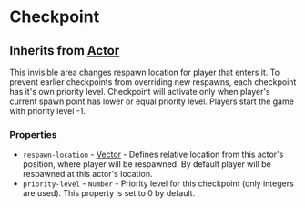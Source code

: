 # Checkpoint
## Inherits from [Actor](Actor.md)
This invisible area changes respawn location for player that enters it. To prevent earlier checkpoints from overriding new respawns, each checkpoint has it's own priority level. Checkpoint will activate only when player's current spawn point has lower or equal priority level. Players start the game with priority level -1.

### Properties
- `respawn-location` - [Vector](Vector.md) - Defines relative location from this actor's position, where player will be respawned. By default player will be respawned at this actor's location.
- `priority-level` - `Number` - Priority level for this checkpoint (only integers are used). This property is set to 0 by default.
